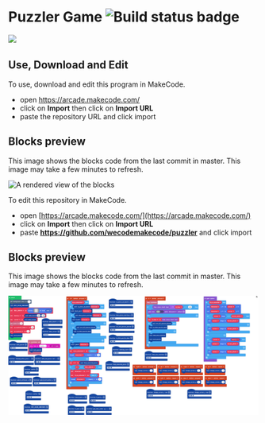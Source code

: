 # Puzzler Game ![Build status badge](https://github.com/wecodemakecode/shapes-puzzle/workflows/MakeCode/badge.svg)

![](/puzzler_gif.gif)

## Use, Download and Edit

To use, download and edit this program in MakeCode.

* open https://arcade.makecode.com/
* click on **Import** then click on **Import URL**
* paste the repository URL and click import

## Blocks preview

This image shows the blocks code from the last commit in master.
This image may take a few minutes to refresh.

![A rendered view of the blocks](https://github.com/wecodemakecode/puzzle-4/raw/master/.github/makecode/blocks.png)


To edit this repository in MakeCode.

* open [https://arcade.makecode.com/](https://arcade.makecode.com/)
* click on **Import** then click on **Import URL**
* paste **https://github.com/wecodemakecode/puzzler** and click import

## Blocks preview

This image shows the blocks code from the last commit in master.
This image may take a few minutes to refresh.

![A rendered view of the blocks](https://github.com/wecodemakecode/puzzler/raw/master/.github/makecode/blocks.png)


